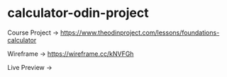 # calculator-odin-project

Course Project → https://www.theodinproject.com/lessons/foundations-calculator

Wireframe → https://wireframe.cc/kNVFGh

Live Preview →
